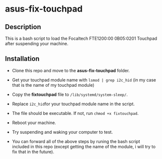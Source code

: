 # asus-fix-touchpad

## Description
This is a bash script to load the Focaltech FTE1200:00 0B05:0201 Touchpad after suspending your machine.

## Installation
- Clone this repo and move to the **asus-fix-touchpad** folder.

- Get your touchpad module name with
`lsmod | grep i2c_hid`
(in my case that is the name of my touchpad module)

- Copy the **fixtouchpad** file to `/lib/systemd/system-sleep/`.

- Replace `i2c_hid`for your touchpad module name in the script.

- The file should be executable. If not, run `chmod +x fixtouchpad`.

- Reboot your machine.

- Try suspending and waking your computer to test.

- You can forward all of the above steps by runing the bash script included in this repo (except getting the name of the module, i will try to fix that in the future).
